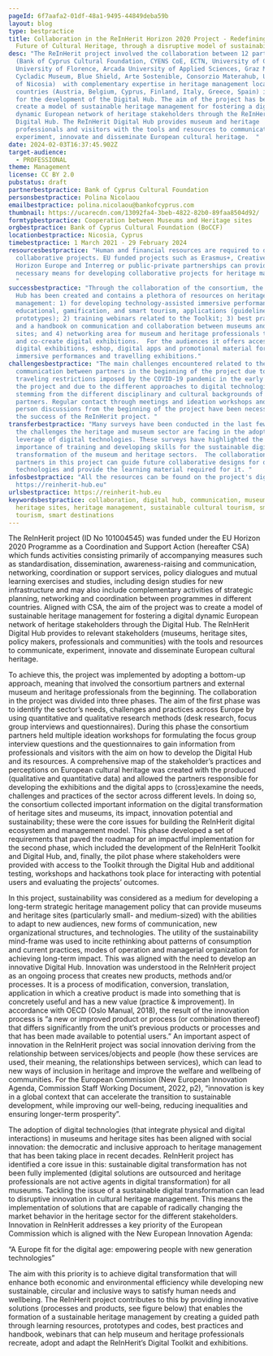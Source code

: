 ```yaml
---
pageId: 6f7aafa2-01df-48a1-9495-44849deba59b
layout: blog
type: bestpractice
title: Collaboration in the ReInHerit Horizon 2020 Project - Redefining the
  Future of Cultural Heritage, through a disruptive model of sustainability)
desc: "The ReInHerit project involved the collaboration between 12 partners
  (Bank of Cyprus Cultural Foundation, CYENS CoE, ECTN, University of Graz,
  University of Florence, Arcada University of Applied Sciences, Graz Museum,
  Cycladic Museum, Blue Shield, Arte Sostenible, Consorzio Materahub, University
  of Nicosia)  with complementary expertise in heritage management located in 7
  countries (Austria, Belgium, Cyprus, Finland, Italy, Greece, Spain) in Europe
  for the development of the Digital Hub. The aim of the project has been to
  create a model of sustainable heritage management for fostering a digital
  dynamic European network of heritage stakeholders through the ReInHerit
  Digital Hub. The ReInHerit Digital Hub provides museum and heritage
  professionals and visitors with the tools and resources to communicate,
  experiment, innovate and disseminate European cultural heritage.  "
date: 2024-02-03T16:37:45.902Z
target-audience:
  - PROFESSIONAL
theme: Management
license: CC BY 2.0
pubstatus: draft
partnerbestpractice: Bank of Cyprus Cultural Foundation
personsbestpractice: Polina Nicolaou
emailbestpractice: polina.nicolaou@bankofcyprus.com
thumbnail: https://ucarecdn.com/13092fa4-3beb-4822-82b0-89faa8504d92/
formtypbestpractice: Cooperation between Museums and Heritage sites
orgbestpractice: Bank of Cyprus Cultural Foundation (BoCCF)
locationbestpractice: Nicosia, Cyprus
timebestpractice: 1 March 2021 - 29 February 2024
resourcesbestpractice: "Human and financial resources are required to develop
  collaborative projects. EU funded projects such as Erasmus+, Creative Europe,
  Horizon Europe and Interreg or public-private partnerships can provided the
  necessary means for developing collaborative projects for heritage management.
  "
successbestpractice: "Through the collaboration of the consortium, the Digital
  Hub has been created and contains a plethora of resources on heritage
  management: 1) for developing technology-assisted immersive performances,
  educational, gamification, and smart tourism, applications (guidelines and
  prototypes); 2) training webinars related to the Toolkit; 3) best practices
  and a handbook on communication and collaboration between museums and heritage
  sites; and 4) networking area for museum and heritage professionals to discuss
  and co-create digital exhibitions.  For the audiences it offers access to
  digital exhibitions, eshop, digital apps and promotional material for the
  immersive performances and travelling exhibitions."
challengesbestpractice: "The main challenges encountered related to the
  communication between partners in the beginning of the project due to the
  traveling restrictions imposed by the COVID-19 pandemic in the early stages of
  the project and due to the different approaches to digital technologies
  stemming from the different disciplinary and cultural backgrounds of the
  partners. Regular contact through meetings and ideation workshops and in
  person discussions from the beginning of the project have been necessary for
  the success of the ReInHerit project. "
transferbestpractice: "Many surveys have been conducted in the last few years on
  the challenges the heritage and museum sector are facing in the adoption and
  leverage of digital technologies. These surveys have highlighted the
  importance of training and developing skills for the sustainable digital
  transformation of the museum and heritage sectors.  The collaboration between
  partners in this project can guide future collaborative designs for digital
  technologies and provide the learning material required for it. "
infosbestpractice: "All the resources can be found on the project's digital hub:
  https://reinherit-hub.eu"
urlsbestpractice: https://reinherit-hub.eu
keywordsbestpractice: collaboration, digital hub, communication, museums,
  heritage sites, heritage management, sustainable cultural tourism, smart
  tourism, smart destinations
---
```

The ReInHerit project (ID No 101004545) was funded under the EU Horizon 2020 Programme as a Coordination and Support Action (hereafter CSA) which funds activities consisting primarily of accompanying measures such as standardisation, dissemination, awareness-raising and communication, networking, coordination or support services, policy dialogues and mutual learning exercises and studies, including design studies for new infrastructure and may also include complementary activities of strategic planning, networking and coordination between programmes in different countries.  Aligned with CSA, the aim of the project was to create a model of sustainable heritage management for fostering a digital dynamic European network of heritage stakeholders through the Digital Hub. The ReInHerit Digital Hub provides to relevant stakeholders (museums, heritage sites, policy makers, professionals and communities) with the tools and resources to communicate, experiment, innovate and disseminate European cultural heritage.

To achieve this, the project was implemented by adopting a bottom-up approach, meaning that involved the consortium partners and external museum and heritage professionals from the beginning. The collaboration in the project was divided into three phases. The aim of the first phase was to identify the sector’s needs, challenges and practices across Europe by using quantitative and qualitative research methods (desk research, focus group interviews and questionnaires). During this phase the consortium partners held multiple ideation workshops for formulating the focus group interview questions and the questionnaires to gain information from professionals and visitors with the aim on how to develop the Digital Hub and its resources. A comprehensive map of the stakeholder’s practices and perceptions on European cultural heritage was created with the produced (qualitative and quantitative data) and allowed the partners responsible for developing the exhibitions and the digital apps to (cross)examine the needs, challenges and practices of the sector across different levels.  In doing so, the consortium collected important information on the digital transformation of heritage sites and museums, its impact, innovation potential and sustainability; these were the core issues for building the ReInHerit digital ecosystem and management model. This phase developed a set of requirements that paved the roadmap for an impactful implementation for the second phase, which included the development of the ReInHerit Toolkit and Digital Hub, and, finally, the pilot phase where stakeholders were provided with access to the Toolkit through the Digital Hub and additional testing, workshops and hackathons took place for interacting with potential users and evaluating the projects’ outcomes. 

In this project, sustainability was considered as a medium for developing a long-term strategic heritage management policy that can provide museums and heritage sites (particularly small- and medium-sized) with the abilities to adapt to new audiences, new forms of communication, new organizational structures, and technologies. The utility of the sustainability mind-frame was used to incite rethinking about patterns of consumption and current practices, modes of operation and managerial organization for achieving long-term impact. This was aligned with the need to develop an innovative Digital Hub.  Innovation was understood in the ReInHerit project as an ongoing process that creates new products, methods and/or processes. It is a process of modification, conversion, translation, application in which a creative product is made into something that is concretely useful and has a new value (practice & improvement). In accordance with OECD (Oslo Manual, 2018), the result of the innovation process is “a new or improved product or process (or combination thereof) that differs significantly from the unit’s previous products or processes and that has been made available to potential users.” An important aspect of innovation in the ReInHerit project was social innovation deriving from the relationship between services/objects and people (how these services are used, their meaning, the relationships between services), which can lead to new ways of inclusion in heritage and improve the welfare and wellbeing of communities. For the European Commission (New European Innovation Agenda, Commission Staff Working Document, 2022, p2), “innovation is key in a global context that can accelerate the transition to sustainable development, while improving our well-being, reducing inequalities and ensuring longer-term prosperity”.  

The adoption of digital technologies (that integrate physical and digital interactions) in museums and heritage sites has been aligned with social innovation:  the democratic and inclusive approach to heritage management that has been taking place in recent decades. ReInHerit project has identified a core issue in this: sustainable digital transformation has not been fully implemented (digital solutions are outsourced and heritage professionals are not active agents in digital transformation) for all museums. Tackling the issue of a sustainable digital transformation can lead to disruptive innovation in cultural heritage management. This means the implementation of solutions that are capable of radically changing the market behavior in the heritage sector for the different stakeholders.
Innovation in ReInHerit addresses a key priority  of the European Commission which is aligned with the New European Innovation Agenda:

“A Europe fit for the digital age: empowering people with new generation technologies”

The aim with this priority is to achieve digital transformation that will enhance both economic and environmental efficiency while developing new sustainable, circular and inclusive ways to satisfy human needs and wellbeing. The ReInHerit project contributes to this by providing innovative solutions (processes and products, see figure below) that enables the formation of a sustainable heritage management by creating a guided path through learning resources, prototypes and codes, best practices and handbook, webinars that can help museum and heritage professionals recreate, adopt and adapt the ReInHerit’s Digital Toolkit and exhibitions.